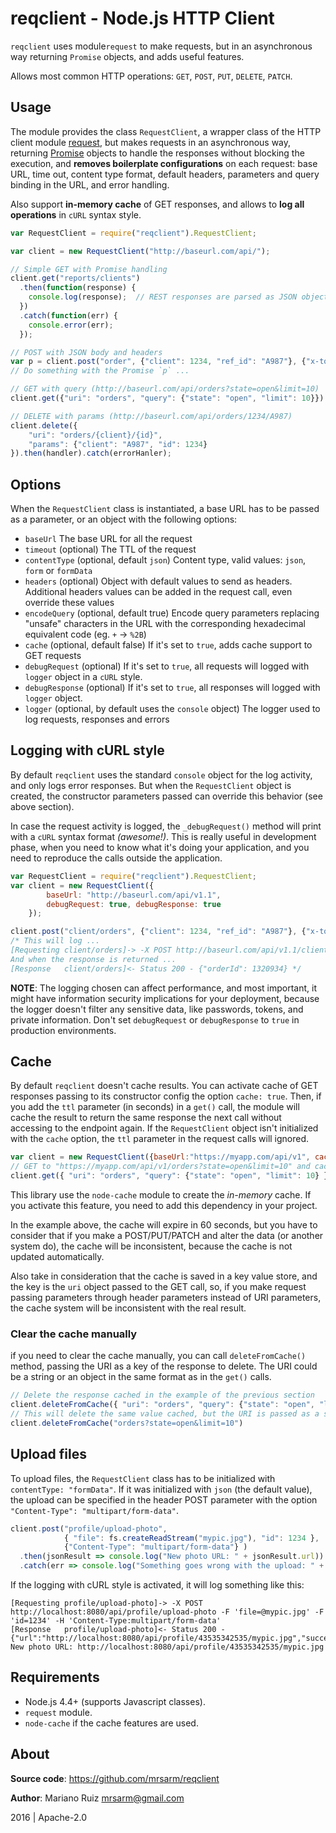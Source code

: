 reqclient - Node.js HTTP Client
===============================

`reqclient` uses module`request` to make requests, but in an
asynchronous way returning `Promise` objects, and adds useful features.

Allows most common HTTP operations: `GET`, `POST`, `PUT`, `DELETE`, `PATCH`.


Usage
-----

The module provides the class `RequestClient`, a wrapper class of the
HTTP client module [request](https://www.npmjs.com/package/request),
but makes requests in an asynchronous way, returning
[Promise](https://developer.mozilla.org/en-US/docs/Web/JavaScript/Reference/Global_Objects/Promise)
objects to handle the responses without blocking
the execution, and **removes boilerplate configurations** on each
request: base URL, time out, content type format, default headers,
parameters and query binding in the URL, and error handling.

Also support **in-memory cache** of GET responses, and allows to
**log all operations** in `cURL` syntax style.

```js
var RequestClient = require("reqclient").RequestClient;

var client = new RequestClient("http://baseurl.com/api/");

// Simple GET with Promise handling
client.get("reports/clients")
  .then(function(response) {
    console.log(response);  // REST responses are parsed as JSON objects
  })
  .catch(function(err) {
    console.error(err);
  });

// POST with JSON body and headers
var p = client.post("order", {"client": 1234, "ref_id": "A987"}, {"x-token": "AFF01XX"})
// Do something with the Promise `p` ...

// GET with query (http://baseurl.com/api/orders?state=open&limit=10)
client.get({"uri": "orders", "query": {"state": "open", "limit": 10}})

// DELETE with params (http://baseurl.com/api/orders/1234/A987)
client.delete({
    "uri": "orders/{client}/{id}",
    "params": {"client": "A987", "id": 1234}
}).then(handler).catch(errorHanler);
```

Options
-------

When the `RequestClient` class is instantiated, a base URL
has to be passed as a parameter, or an object with the
following options:

- `baseUrl` The base URL for all the request
- `timeout` (optional) The TTL of the request
- `contentType` (optional, default `json`) Content type, valid
  values: `json`, `form` or `formData`
- `headers` (optional) Object with default values to send as headers.
  Additional headers values can be added in the request
  call, even override these values
- `encodeQuery` (optional, default true) Encode query parameters
  replacing "unsafe" characters in the URL with the corresponding
  hexadecimal equivalent code (eg. `+` -> `%2B`)
- `cache` (optional, default false) If it's set to `true`,
  adds cache support to GET requests
- `debugRequest` (optional) If it's set to `true`, all requests
  will logged with `logger` object in a `cURL` style.
- `debugResponse` (optional) If it's set to `true`, all responses
  will logged with `logger` object.
- `logger` (optional, by default uses the `console` object)
  The logger used to log requests, responses and errors


Logging with cURL style
-----------------------

By default `reqclient` uses the standard `console` object for the
log activity, and only logs error responses. But when the `RequestClient`
object is created, the constructor parameters passed can
override this behavior (see above section).

In case the request activity is logged, the `_debugRequest()` method
will print with a `cURL` syntax format _(awesome!)_. This is really
useful in development phase, when you need to know what it's doing your
application, and you need to reproduce the calls outside the application.

```js
var RequestClient = require("reqclient").RequestClient;
var client = new RequestClient({
        baseUrl: "http://baseurl.com/api/v1.1",
        debugRequest: true, debugResponse: true
    });

client.post("client/orders", {"client": 1234, "ref_id": "A987"}, {"x-token": "AFF01XX"})
/* This will log ...
[Requesting client/orders]-> -X POST http://baseurl.com/api/v1.1/client/orders -d '{"client": 1234, "ref_id": "A987"}' -H '{"x-token": "AFF01XX"}' -H Content-Type:application/json
And when the response is returned ...
[Response   client/orders]<- Status 200 - {"orderId": 1320934} */

```

**NOTE**: The logging chosen can affect performance, and most important,
it might have information security implications for your deployment,
because the logger doesn't filter any sensitive data, like passwords,
tokens, and private information. Don't set `debugRequest`
or `debugResponse` to `true` in production environments.


Cache
-----

By default `reqclient` doesn't cache results. You can activate cache
of GET responses passing to its constructor config the
option `cache: true`. Then, if you add the `ttl` parameter (in seconds)
in a `get()` call, the module will cache the result to return the
same response the next call without accessing to the endpoint
again. If the `RequestClient` object isn't initialized with the
`cache` option, the `ttl` parameter in the request calls will ignored.

```js
var client = new RequestClient({baseUrl:"https://myapp.com/api/v1", cache:true});
// GET to "https://myapp.com/api/v1/orders?state=open&limit=10" and cache for 60 seconds 
client.get({ "uri": "orders", "query": {"state": "open", "limit": 10} }, {}, 60 /* seconds */)
```

This library use the `node-cache` module to create the _in-memory_
cache. If you activate this feature, you need to add this dependency in your
project.

In the example above, the cache will expire in 60 seconds, but you have
to consider that if you make a POST/PUT/PATCH and alter the data
(or another system do), the cache will be inconsistent, because the cache
is not updated automatically.

Also take in consideration that the cache is saved in a key value store,
and the key is the `uri` object passed to the GET call, so, if you make
request passing parameters through header parameters instead of URI
parameters, the cache system will be inconsistent with the real result.

### Clear the cache manually

if you need to clear the cache manually, you can call `deleteFromCache()`
method, passing the URI as a key of the response to delete.
The URI could be a string or an object in the same format as
in the `get()` calls.

```js
// Delete the response cached in the example of the previous section
client.deleteFromCache({ "uri": "orders", "query": {"state": "open", "limit": 10} })
// This will delete the same value cached, but the URI is passed as a string
client.deleteFromCache("orders?state=open&limit=10")
```


Upload files
------------

To upload files, the `RequestClient` class has to be
initialized with `contentType: "formData"`. If it was
initialized with `json` (the default value), the upload
can be specified in the header POST parameter with the
option `"Content-Type": "multipart/form-data"`.

```js
client.post("profile/upload-photo",
            { "file": fs.createReadStream("mypic.jpg"), "id": 1234 },
            {"Content-Type": "multipart/form-data"} )
  .then(jsonResult => console.log("New photo URL: " + jsonResult.url))
  .catch(err => console.log("Something goes wrong with the upload: " + err));
```

If the logging with cURL style is activated, it will log something
like this:

    [Requesting profile/upload-photo]-> -X POST http://localhost:8080/api/profile/upload-photo -F 'file=@mypic.jpg' -F 'id=1234' -H 'Content-Type:multipart/form-data'
    [Response   profile/upload-photo]<- Status 200 - {"url":"http://localhost:8080/api/profile/43535342535/mypic.jpg","success":true}
    New photo URL: http://localhost:8080/api/profile/43535342535/mypic.jpg


Requirements
------------

- Node.js 4.4+ (supports Javascript classes).
- `request` module.
- `node-cache` if the cache features are used.


About
-----

**Source code**: https://github.com/mrsarm/reqclient

**Author**: Mariano Ruiz <mrsarm@gmail.com>

2016  |  Apache-2.0
